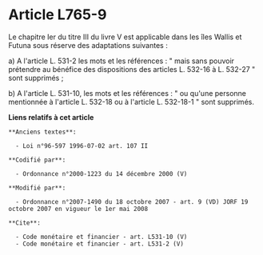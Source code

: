 # Article L765-9

Le chapitre Ier du titre III du livre V est applicable dans les îles Wallis et Futuna sous réserve des adaptations
suivantes : 

a) A l'article L. 531-2 les mots et les références : " mais sans pouvoir prétendre au bénéfice des dispositions des articles
L. 532-16 à L. 532-27 " sont supprimés ; 

b) A l'article L. 531-10, les mots et les références : " ou qu'une personne mentionnée à l'article L. 532-18 ou à l'article
L. 532-18-1 " sont supprimés.

**Liens relatifs à cet article**

	**Anciens textes**:

	  - Loi n°96-597 1996-07-02 art. 107 II

	**Codifié par**:

	  - Ordonnance n°2000-1223 du 14 décembre 2000 (V)

	**Modifié par**:

	  - Ordonnance n°2007-1490 du 18 octobre 2007 - art. 9 (VD) JORF 19 octobre 2007 en vigueur le 1er mai 2008

	**Cite**:

	  - Code monétaire et financier - art. L531-10 (V)
	  - Code monétaire et financier - art. L531-2 (V)
